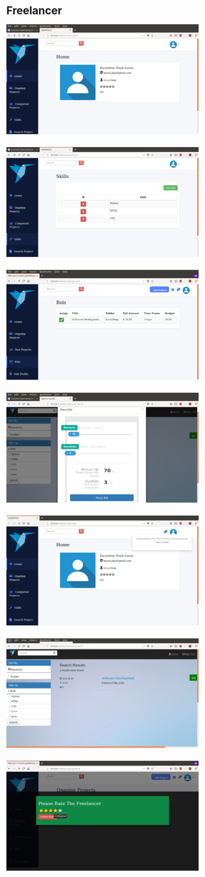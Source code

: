 # Freelancer
![](screenshots/freelancer_home.png)

\
![](screenshots/freelancer_skills.png)

\
![](screenshots/list_of_bids.png)

\
![](screenshots/bidding.png)

\
![](screenshots/notifications.png)

\
![](screenshots/project_page.png)

\
![](screenshots/rating.png)

